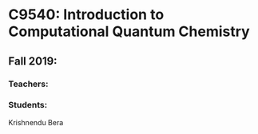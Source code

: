 # C9540: Introduction to Computational Quantum Chemistry

## Fall 2019:

### Teachers:

### Students:
Krishnendu Bera
